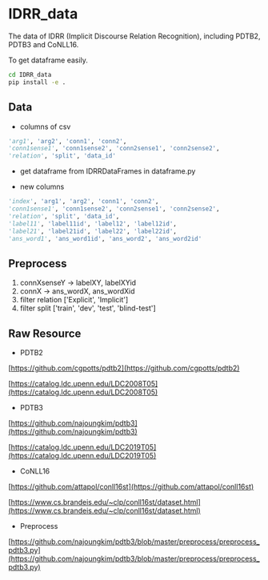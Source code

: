 # IDRR_data

The data of IDRR (Implicit Discourse Relation Recognition), including PDTB2, PDTB3 and CoNLL16. 

To get dataframe easily.

~~~sh
cd IDRR_data
pip install -e .
~~~

## Data

* columns of csv

~~~ py
'arg1', 'arg2', 'conn1', 'conn2', 
'conn1sense1', 'conn1sense2', 'conn2sense1', 'conn2sense2',
'relation', 'split', 'data_id'
~~~

* get dataframe from IDRRDataFrames in dataframe.py 

* new columns

~~~ py
'index', 'arg1', 'arg2', 'conn1', 'conn2', 
'conn1sense1', 'conn1sense2', 'conn2sense1', 'conn2sense2', 
'relation', 'split', 'data_id', 
'label11', 'label11id', 'label12', 'label12id', 
'label21', 'label21id', 'label22', 'label22id', 
'ans_word1', 'ans_word1id', 'ans_word2', 'ans_word2id'
~~~

## Preprocess

1. connXsenseY -> labelXY, labelXYid
2. connX -> ans_wordX, ans_wordXid
3. filter relation ['Explicit', 'Implicit']
4. filter split ['train', 'dev', 'test', 'blind-test']


## Raw Resource

* PDTB2

[https://github.com/cgpotts/pdtb2](https://github.com/cgpotts/pdtb2)

[https://catalog.ldc.upenn.edu/LDC2008T05](https://catalog.ldc.upenn.edu/LDC2008T05)

* PDTB3

[https://github.com/najoungkim/pdtb3](https://github.com/najoungkim/pdtb3)

[https://catalog.ldc.upenn.edu/LDC2019T05](https://catalog.ldc.upenn.edu/LDC2019T05)

* CoNLL16

[https://github.com/attapol/conll16st](https://github.com/attapol/conll16st)

[https://www.cs.brandeis.edu/~clp/conll16st/dataset.html](https://www.cs.brandeis.edu/~clp/conll16st/dataset.html)

* Preprocess

[https://github.com/najoungkim/pdtb3/blob/master/preprocess/preprocess_pdtb3.py](https://github.com/najoungkim/pdtb3/blob/master/preprocess/preprocess_pdtb3.py)
